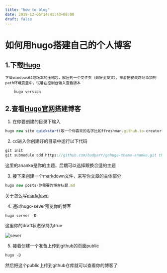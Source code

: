 ```yaml
---
title: "how to blog"
date: 2019-12-05T14:41:43+08:00
draft: false
---
```



# 如何用hugo搭建自己的个人博客
<!--more-->

## 1.下载[Hugo](https://github.com/gohugoio/hugo/releases)

    下载windows64位版本的压缩包，解压到一个文件夹（最好全英文），接着把安装路劲添加到path环境变量中，试着在控制台输入查看版本
```javascript
    hugo version 
````
   
## 2.查看[Hugo官网](https://gohugo.io/getting-started/quick-start/)搭建博客
1. 在你要创建的目录下输入
````javascript
hugo new site quickstart(取一个你喜欢的名字比如ffreshman.github.io-creator)
````
2. cd进入你创建好的目录中运行以下代码
````javascript
git init
git submodule add https://github.com/budparr/gohugo-theme-ananke.git themes/ananke
````
这里的ananke是你的主题，后期可以选择跟换合适的主题

3. 接下来创建一个markdown文件，来写你文章的主体部分
````javascript
hugo new posts/你需要的博客标题.md
````
关于怎么写[markdown](https://www.mdeditor.com/)

4. 通过hugo-sever预览你的博客
````javascript
hugo server -D
````
这里你的draft状态保持为true

![sever](/images/severs.png)

5. 接着创建一个准备上传到github的页面public
````javascript
hugo -D
````
然后把这个public上传到github仓库就可以查看你的博客了











